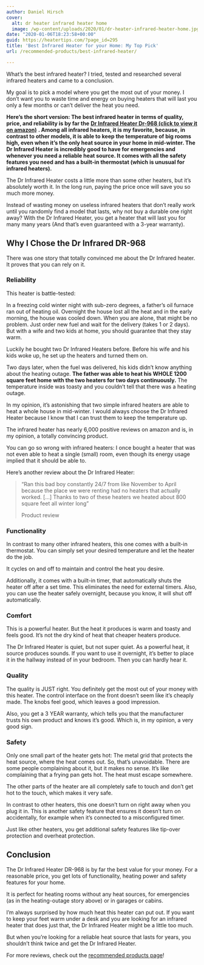 ```yaml
---
author: Daniel Hirsch
cover:
  alt: dr heater infrared heater home
  image: /wp-content/uploads/2020/01/dr-heater-infrared-heater-home.jpg
date: "2020-01-06T18:23:58+00:00"
guid: https://heatertips.com/?page_id=295
title: 'Best Infrared Heater for your Home: My Top Pick'
url: /recommended-products/best-infrared-heater/

---
```

What’s the best infrared heater? I tried, tested and researched several infrared heaters and came to a conclusion.

My goal is to pick a model where you get the most out of your money. I don’t want you to waste time and energy on buying heaters that will last you only a few months or can’t deliver the heat you need.

**Here’s the short version: The best infrared heater in terms of quality, price, and reliability is by far the** [**Dr Infrared Heater Dr-968 (click to view it on amazon)**](https://www.amazon.com/Dr-Infrared-Heater-Portable-1500-Watt/dp/B002QZ11J6/ref=as_li_ss_tl?crid=1Z796YYBSCYXT&keywords=dr+infrared+heater&qid=1578427646&sprefix=dr+infrare,aps,278&sr=8-4&linkCode=ll1&tag=heatertips-20&linkId=e84d6163b83a30dbc5a70e5a5f4b38e0&language=en_US) **. Among all infrared heaters, it is my favorite, because, in contrast to other models, it is able to keep the temperature of big rooms high, even when it’s the only heat source in your home in mid-winter. The Dr Infrared Heater is incredibly good to have for emergencies and whenever you need a reliable heat source. It comes with all the safety features you need and has a built-in thermostat (which is unusual for infrared heaters).**

The Dr Infrared Heater costs a little more than some other heaters, but it’s absolutely worth it. In the long run, paying the price once will save you so much more money.

Instead of wasting money on useless infrared heaters that don’t really work until you randomly find a model that lasts, why not buy a durable one right away? With the Dr Infrared Heater, you get a heater that will last you for many many years (And that’s even guaranteed with a 3-year warranty).

## Why I Chose the Dr Infrared DR-968

There was one story that totally convinced me about the Dr Infrared heater. It proves that you can rely on it.

### Reliability

This heater is battle-tested:

In a freezing cold winter night with sub-zero degrees, a father’s oil furnace ran out of heating oil. Overnight the house lost all the heat and in the early morning, the house was cooled down. When you are alone, that might be no problem. Just order new fuel and wait for the delivery (takes 1 or 2 days). But with a wife and two kids at home, you should guarantee that they stay warm.

Luckily he bought two Dr Infrared Heaters before. Before his wife and his kids woke up, he set up the heaters and turned them on.

Two days later, when the fuel was delivered, his kids didn’t know anything about the heating outage. **The father was able to heat his WHOLE 1200 square feet home with the two heaters for two days continuously.** The temperature inside was toasty and you couldn’t tell that there was a heating outage.

In my opinion, it’s astonishing that two simple infrared heaters are able to heat a whole house in mid-winter. I would always choose the Dr Infrared Heater because I know that I can trust them to keep the temperature up.

The infrared heater has nearly 6,000 positive reviews on amazon and is, in my opinion, a totally convincing product.

You can go so wrong with infrared heaters: I once bought a heater that was not even able to heat a single (small) room, even though its energy usage implied that it should be able to.

Here’s another review about the Dr Infrared Heater:

> “Ran this bad boy constantly 24/7 from like November to April because the place we were renting had no heaters that actually worked. \[...\] Thanks to two of these heaters we heated about 800 square feet all winter long”
>
>  Product review

### Functionality

In contrast to many other infrared heaters, this one comes with a built-in thermostat. You can simply set your desired temperature and let the heater do the job.

It cycles on and off to maintain and control the heat you desire.

Additionally, it comes with a built-in timer, that automatically shuts the heater off after a set time. This eliminates the need for external timers. Also, you can use the heater safely overnight, because you know, it will shut off automatically.

### Comfort

This is a powerful heater. But the heat it produces is warm and toasty and feels good. It’s not the dry kind of heat that cheaper heaters produce.

The Dr Infrared Heater is quiet, but not super quiet. As a powerful heat, it source produces sounds. If you want to use it overnight, it’s better to place it in the hallway instead of in your bedroom. Then you can hardly hear it.

### Quality

The quality is JUST right. You definitely get the most out of your money with this heater. The control interface on the front doesn’t seem like it’s cheaply made. The knobs feel good, which leaves a good impression.

Also, you get a 3 YEAR warranty, which tells you that the manufacturer trusts his own product and knows it’s good. Which is, in my opinion, a very good sign.

### Safety

Only one small part of the heater gets hot: The metal grid that protects the heat source, where the heat comes out. So, that’s unavoidable. There are some people complaining about it, but it makes no sense. It’s like complaining that a frying pan gets hot. The heat must escape somewhere.

The other parts of the heater are all completely safe to touch and don’t get hot to the touch, which makes it very safe.

In contrast to other heaters, this one doesn’t turn on right away when you plug it in. This is another safety feature that ensures it doesn’t turn on accidentally, for example when it’s connected to a misconfigured timer.

Just like other heaters, you get additional safety features like tip-over protection and overheat protection.

## Conclusion

The Dr Infrared Heater DR-968 is by far the best value for your money. For a reasonable price, you get lots of functionality, heating power and safety features for your home.

It is perfect for heating rooms without any heat sources, for emergencies (as in the heating-outage story above) or in garages or cabins.

I’m always surprised by how much heat this heater can put out. If you want to keep your feet warm under a desk and you are looking for an infrared heater that does just that, the Dr Infrared Heater might be a little too much.

But when you’re looking for a reliable heat source that lasts for years, you shouldn’t think twice and get the Dr Infrared Heater.

For more reviews, check out the [recommended products page](/recommended-products/)!
